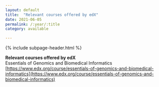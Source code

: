 ```yaml
---
layout: default
title:  "Relevant courses offered by edX"
date: 2021-06-05
permalink: /:year/:title
category: available

---
```


{% include subpage-header.html %}
 <br />

**Relevant courses offered by edX**\
Essentials of Genomics and Biomedical Informatics\
[https://www.edx.org/course/essentials-of-genomics-and-biomedical-informatics](https://www.edx.org/course/essentials-of-genomics-and-biomedical-informatics)

